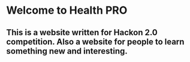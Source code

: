 # Welcome to Health PRO

## This is a website written for Hackon 2.0 competition. Also a website for people to learn something new and interesting.

